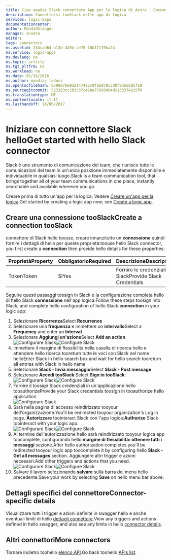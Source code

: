 ```yaml
---
title: Ciao aaaUse Slack connettore App per la logica di Azure | Documenti Microsoft
description: Connettersi tooSlack nelle app di logica
services: logic-apps
documentationcenter: 
author: MandiOhlinger
manager: anneta
editor: 
tags: connectors
ms.assetid: 234cad64-b13d-4494-ae78-18b17119ba24
ms.service: logic-apps
ms.devlang: na
ms.topic: article
ms.tgt_pltfrm: na
ms.workload: na
ms.date: 05/18/2016
ms.author: mandia; ladocs
ms.openlocfilehash: 6599d7b69d2147425c9fab978c5d0f93e5605f19
ms.sourcegitcommit: 523283cc1b3c37c428e77850964dc1c33742c5f0
ms.translationtype: MT
ms.contentlocale: it-IT
ms.lasthandoff: 10/06/2017
---
```

# <a name="get-started-with-hello-slack-connector"></a><span data-ttu-id="916e8-103">Iniziare con connettore Slack hello</span><span class="sxs-lookup"><span data-stu-id="916e8-103">Get started with hello Slack connector</span></span>
<span data-ttu-id="916e8-104">Slack è uno strumento di comunicazione del team, che riunisce tutte le comunicazioni del team in un'unica posizione immediatamente disponibile e individuabile in qualsiasi luogo.</span><span class="sxs-lookup"><span data-stu-id="916e8-104">Slack is a team communication tool, that brings together all of your team communications in one place, instantly searchable and available wherever you go.</span></span> 

<span data-ttu-id="916e8-105">Creare prima di tutto un'app per la logica. Vedere [Creare un'app per la logica](../logic-apps/logic-apps-create-a-logic-app.md).</span><span class="sxs-lookup"><span data-stu-id="916e8-105">Get started by creating a logic app now; see [Create a logic app](../logic-apps/logic-apps-create-a-logic-app.md).</span></span>

## <a name="create-a-connection-tooslack"></a><span data-ttu-id="916e8-106">Creare una connessione tooSlack</span><span class="sxs-lookup"><span data-stu-id="916e8-106">Create a connection tooSlack</span></span>
<span data-ttu-id="916e8-107">connettore di Slack hello toouse, creare innanzitutto un **connessione** quindi fornire i dettagli di hello per queste proprietà:</span><span class="sxs-lookup"><span data-stu-id="916e8-107">toouse hello Slack connector, you first create a **connection** then provide hello details for these properties:</span></span> 

| <span data-ttu-id="916e8-108">Proprietà</span><span class="sxs-lookup"><span data-stu-id="916e8-108">Property</span></span> | <span data-ttu-id="916e8-109">Obbligatorio</span><span class="sxs-lookup"><span data-stu-id="916e8-109">Required</span></span> | <span data-ttu-id="916e8-110">Descrizione</span><span class="sxs-lookup"><span data-stu-id="916e8-110">Description</span></span> |
| --- | --- | --- |
| <span data-ttu-id="916e8-111">Token</span><span class="sxs-lookup"><span data-stu-id="916e8-111">Token</span></span> |<span data-ttu-id="916e8-112">Sì</span><span class="sxs-lookup"><span data-stu-id="916e8-112">Yes</span></span> |<span data-ttu-id="916e8-113">Fornire le credenziali di Slack</span><span class="sxs-lookup"><span data-stu-id="916e8-113">Provide Slack Credentials</span></span> |

<span data-ttu-id="916e8-114">Seguire questi passaggi toosign in Slack e la configurazione completa hello di hello Slack **connessione** nell'app logica:</span><span class="sxs-lookup"><span data-stu-id="916e8-114">Follow these steps toosign into Slack, and complete hello configuration of hello Slack **connection** in your logic app:</span></span>

1. <span data-ttu-id="916e8-115">Selezionare **Ricorrenza**</span><span class="sxs-lookup"><span data-stu-id="916e8-115">Select **Recurrence**</span></span>
2. <span data-ttu-id="916e8-116">Selezionare una **frequenza** e immettere un **intervallo**</span><span class="sxs-lookup"><span data-stu-id="916e8-116">Select a **Frequency** and enter an **Interval**</span></span>
3. <span data-ttu-id="916e8-117">Selezionare **Aggiungi un'azione**</span><span class="sxs-lookup"><span data-stu-id="916e8-117">Select **Add an action**</span></span>  
   <span data-ttu-id="916e8-118">![Configurare Slack][1]</span><span class="sxs-lookup"><span data-stu-id="916e8-118">![Configure Slack][1]</span></span>  
4. <span data-ttu-id="916e8-119">Immettere il margine di flessibilità nella casella di ricerca hello e attendere hello ricerca tooreturn tutte le voci con Slack nel nome hello</span><span class="sxs-lookup"><span data-stu-id="916e8-119">Enter Slack in hello search box and wait for hello search tooreturn all entries with Slack in hello name</span></span>
5. <span data-ttu-id="916e8-120">Selezionare **Slack - Invia messaggio**</span><span class="sxs-lookup"><span data-stu-id="916e8-120">Select **Slack - Post message**</span></span>
6. <span data-ttu-id="916e8-121">Selezionare **Accedi tooSlack**:</span><span class="sxs-lookup"><span data-stu-id="916e8-121">Select **Sign in tooSlack**:</span></span>  
   <span data-ttu-id="916e8-122">![Configurare Slack][2]</span><span class="sxs-lookup"><span data-stu-id="916e8-122">![Configure Slack][2]</span></span>
7. <span data-ttu-id="916e8-123">Fornire il toosign Slack credenziali in un'applicazione hello tooauthorize</span><span class="sxs-lookup"><span data-stu-id="916e8-123">Provide your Slack credentials toosign in tooauthorize hello  application</span></span>    
   ![Configurare Slack][3]  
8. <span data-ttu-id="916e8-125">Sarà nella pagina di accesso reindirizzato tooyour dell'organizzazione.</span><span class="sxs-lookup"><span data-stu-id="916e8-125">You'll be redirected tooyour organization's Log in page.</span></span> <span data-ttu-id="916e8-126">**Autorizzare** toointeract Slack con l'app logica:</span><span class="sxs-lookup"><span data-stu-id="916e8-126">**Authorize** Slack toointeract with your logic app:</span></span>      
   <span data-ttu-id="916e8-127">![Configurare Slack][5]</span><span class="sxs-lookup"><span data-stu-id="916e8-127">![Configure Slack][5]</span></span> 
9. <span data-ttu-id="916e8-128">Al termine dell'autorizzazione hello sarà reindirizzato tooyour logica app toocomplete, configurando hello **margine di flessibilità: ottenere tutti i messaggi** sezione.</span><span class="sxs-lookup"><span data-stu-id="916e8-128">After hello authorization completes you'll be redirected tooyour logic app toocomplete it by configuring hello **Slack - Get all messages** section.</span></span> <span data-ttu-id="916e8-129">Aggiungere altri trigger e azioni necessari.</span><span class="sxs-lookup"><span data-stu-id="916e8-129">Add other triggers and actions that you need.</span></span>  
   <span data-ttu-id="916e8-130">![Configurare Slack][6]</span><span class="sxs-lookup"><span data-stu-id="916e8-130">![Configure Slack][6]</span></span>
10. <span data-ttu-id="916e8-131">Salvare il lavoro selezionando **salvare** sulla barra dei menu hello precedente.</span><span class="sxs-lookup"><span data-stu-id="916e8-131">Save your work by selecting **Save** on hello menu bar above.</span></span>

## <a name="connector-specific-details"></a><span data-ttu-id="916e8-132">Dettagli specifici del connettore</span><span class="sxs-lookup"><span data-stu-id="916e8-132">Connector-specific details</span></span>

<span data-ttu-id="916e8-133">Visualizzare tutti i trigger e azioni definite in swagger hello e anche eventuali limiti di hello [dettagli connettore](/connectors/slack/).</span><span class="sxs-lookup"><span data-stu-id="916e8-133">View any triggers and actions defined in hello swagger, and also see any limits in hello [connector details](/connectors/slack/).</span></span>

## <a name="more-connectors"></a><span data-ttu-id="916e8-134">Altri connettori</span><span class="sxs-lookup"><span data-stu-id="916e8-134">More connectors</span></span>
<span data-ttu-id="916e8-135">Tornare indietro toohello [elenco API](apis-list.md).</span><span class="sxs-lookup"><span data-stu-id="916e8-135">Go back toohello [APIs list](apis-list.md).</span></span>

[1]: ./media/connectors-create-api-slack/connectionconfig1.png
[2]: ./media/connectors-create-api-slack/connectionconfig2.png 
[3]: ./media/connectors-create-api-slack/connectionconfig3.png
[4]: ./media/connectors-create-api-slack/connectionconfig4.png
[5]: ./media/connectors-create-api-slack/connectionconfig5.png
[6]: ./media/connectors-create-api-slack/connectionconfig6.png
